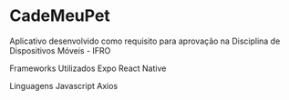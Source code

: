 # CadeMeuPet
Aplicativo desenvolvido como requisito para aprovação na Disciplina de Dispositivos Móveis - IFRO

Frameworks Utilizados
Expo
React Native

Linguagens
Javascript
Axios

